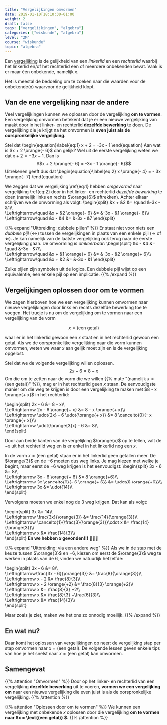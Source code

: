 ```yaml
---
title: "Vergelijkingen omvormen"
date: 2019-01-10T18:10:30+01:00
weight: 2
draft: false
tags: ["vergelijkingen", "algebra"]
categories: ["wiskunde", "algebra"]
level: "2M"
course: "wiskunde"
topic: "algebra"
---
```

Een [vergelijking](../intro) is de gelijkheid van een *linkerlid* en een *rechterlid* waarbij het linkerlid en/of het rechterlid een of meerdere onbekenden bevat. Vaak is er maar één onbekende, namelijk $x$.

Het is meestal de bedoeling om te zoeken naar die waarden voor de onbekende(n) waarvoor de gelijkheid klopt.

## Van de ene vergelijking naar de andere
Veel vergelijkingen kunnen we oplossen door de vergelijking **om te vormen**. Een vergelijking omvormen betekent dat je er een nieuwe vergelijking van maakt door in het linker- en rechterlid **dezelfde bewerking** te doen. De vergelijking die je krijgt na het omvormen is **even juist als de oorspronkelijke vergelijking**.

Stel dat
\begin{equation}\label{eq:1}
x + 2 = -3x - 1
\end{equation}
Aan wat is $x + 2 \orange{- 6}$
dan gelijk? Wel uit de eerste vergelijking weten we dat $x + 2 = - 3x - 1$. Dan is
$$x + 2 \orange{- 6} = -3x - 1 \orange{- 6}$$
Uitrekenen geeft dus dat
\begin{equation}\label{eq:2}
x \orange{- 4} = - 3x \orange{- 7}
\end{equation}


We zeggen dat we vergelijking \ref{eq:1} hebben *omgevormd* naar vergelijking \ref{eq:2} door in het linker- en rechterlid *dezelfde bewerking* te doen (namelijk links en rechts $\orange{6}$ aftrekken).
Achter elkaar schrijven we de omvorming als volgt:
\begin{split}
&x + &2 &= \quad &-3x - &1\\\\\
\Leftrightarrow\quad &x + &2 \orange{- 6} &= &-3x - &1 \orange{- 6}\\\\\
\Leftrightarrow\quad &x - &4 &= &-3x - &7
\end{split}

{{% expand "Uitbreiding: dubbele pijlen" %}}
Er staat niet voor niets een *dubbele pijl* ($\Leftrightarrow$) tussen de vergelijkingen in plaats van een enkele pijl ($\Rightarrow$ of $\Leftarrow$). Je kan namelijk van de laatste vergelijking ook terug naar de eerste vergelijking gaan. De omvorming is *omkeerbaar*:
\begin{split}
&x - &4 &= \quad &-3x - &7\\\\\
\Leftrightarrow\quad &x + &1 \orange{+ 6} &= &-3x - &2 \orange{+ 6}\\\\\
\Leftrightarrow\quad &x + &2 &= &-3x - &1
\end{split}

Zulke pijlen zijn symbolen uit de logica. Een dubbele pijl wijst op een equivalentie, een enkele pijl op een implicatie.
{{% /expand %}}

## Vergelijkingen oplossen door om te vormen
We zagen hierboven hoe we een vergelijking kunnen omvormen naar nieuwe vergelijkingen door links en rechts dezelfde bewerking toe te voegen. Het trucje is nu om de vergelijking om te vormen naar een vergelijking van de vorm

$$x= \text{(een getal)}$$

waar er in het linkerlid gewoon een $x$ staat en in het rechterlid gewoon een getal. Als we de oorspronkelijke vergelijking naar die vorm kunnen omvormen, weten we waar $x$ aan gelijk moet zijn en is de vergelijking opgelost.

Stel dat we de volgende vergelijking willen oplossen.
$$2x - 6 = 8 - x$$
Om die om te zetten naar de vorm die we willen {{% mute "(namelijk $x= \text{(een getal)}$)" %}}, mag er in het rechterlid geen $x$ staan. De eenvoudigste manier om die weg te krijgen is door een vergelijking te maken met $8 - x \orange{+ x}$ in het rechterlid:

\begin{split}
    2x - 6 &= 8 - x\\\\\
    \Leftrightarrow 2x - 6 \orange{+ x} &= 8 - x \orange{+ x}\\\\\
    \Leftrightarrow \udot{2x} - 6 \udot{\orange{+ x}} &= 8 \cancelto{0}{- x \orange{+ x}}\\\\\
    \Leftrightarrow \udot{\orange{3}x} - 6 &= 8\\\\\
\end{split}

Door aan beide kanten van de vergelijking $\orange{x}$ op te tellen, valt de $-x$ uit het rechterlid weg en is er enkel in het linkerlid nog een $x$.

In de vorm $x= \text{(een getal)}$ staan er in het linkerlid geen getallen meer. De $\orange{3}$ en de $-6$ moeten dus weg links. Je mag kiezen met welke je begint, maar eerst de $-6$ weg krijgen is het eenvoudigst:
\begin{split}
    3x - 6 &= 8\\\\\
    \Leftrightarrow 3x - 6 \orange{+ 6} &= 8 \orange{+6}\\\\\
    \Leftrightarrow 3x \cancelto{0}{- 6 \orange{+ 6}} &= \udot{8 \orange{+6}}\\\\\
    \Leftrightarrow 3x &= \udot{14}\\\\\
\end{split}

Vervolgens moeten we enkel nog de $3$ weg krijgen. Dat kan als volgt:

\begin{split}
    3x &= 14\\\\\
    \Leftrightarrow \frac{3x}{\orange{3}} &= \frac{14}{\orange{3}}\\\\\
    \Leftrightarrow \cancelto{1}{\frac{3}{\orange{3}}}\cdot x &= \frac{14}{\orange{3}}\\\\\
    \Leftrightarrow x &= \frac{14}{3}\\\\\
\end{split}
**En we hebben $x$ gevonden!!!** :tada::dancer::muscle:

{{% expand "Uitbreiding: via een andere weg" %}}
Als we in de stap met de keuze tussen $\orange{3}$ en $-6$, kiezen om eerst de $\orange{3}$ weg te werken in plaats van de $6$, vinden we natuurlijk hetzelfde:

\begin{split}
    3x - 6 &= 8\\\\\
    \Leftrightarrow\frac{3x - 6}{\orange{3}} &= \frac{8}{\orange{3}}\\\\\
    \Leftrightarrow x - 2 &= \frac{8}{3}\\\\\
    \Leftrightarrow x - 2 \orange{+2} &= \frac{8}{3} \orange{+2}\\\\\
    \Leftrightarrow x &= \frac{8}{3} +2\\\\\
    \Leftrightarrow x &= \frac{8}{3} +\frac{6}{3}\\\\\
    \Leftrightarrow x &= \frac{14}{3}\\\\\
\end{split}

Maar zoals je ziet, maken we het ons zo onnodig moeilijk.
{{% /expand %}}

## En wat nu?
Daar komt het oplossen van vergelijkingen op neer: de vergelijking stap per stap omvormen naar $x=\text{(een getal)}$. De volgende lessen geven enkele tips van hoe je het snelst naar $x=\text{(een getal)}$ kan omvormen.

## Samengevat
{{% attention "Omvormen" %}}
Door op het linker- en rechterlid van een vergelijking **dezelfde bewerking** uit te voeren, **vormen we een vergelijking om** naar een nieuwe vergelijking die even juist is als de oorspronkelijke vergelijking.
{{% /attention %}}

{{% attention "Oplossen door om te vormen" %}}
We kunnen een vergelijking met onbekende $x$ oplossen door die vergelijking **om te vormen naar $x = \text{(een getal)} $.**
{{% /attention %}}
